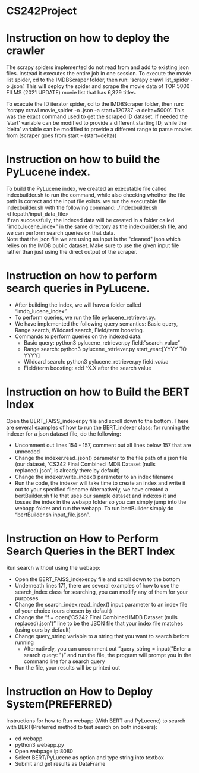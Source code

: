 # CS242Project
# Instruction on how to deploy the crawler
The scrapy spiders implemented do not read from and add to existing json files. Instead it executes the entire job in one session. To execute the movie list spider, cd to the IMDBScraper folder, then run: ‘scrapy crawl list_spider -o <filename>.json’. This will deploy the spider and scrape the movie data of TOP 5000 FILMS (2021 UPDATE) movie list that has 6,329 titles.
  
To execute the ID iterator spider, cd to the IMDBScraper folder, then run: ‘scrapy crawl movie_spider -o <filename>.json -a start=120737 -a delta=5000’. This was the exact command used to get the scraped ID dataset. If needed the ‘start’ variable can be modified to provide a different starting ID, while the ‘delta’ variable can be modified to provide a different range to parse movies from (scraper goes from start - (start+delta))

# Instruction on how to build the PyLucene index.
To build the PyLucene index, we created an executable file called indexbuilder.sh to run the command, while also checking whether the file path is correct and the input file exists.
we run the executable file indexbuilder.sh with the following command: ./indexbuilder.sh <filepath/input_data_file>  
If ran successfully, the indexed data will be created in a folder called “imdb_lucene_index” in the same directory as the indexbuilder.sh file, and we can perform search queries on that data.  
Note that the json file we are using as input is the "cleaned" json which relies on the IMDB public dataset. Make sure to use the given input file rather than just using the direct output of the scraper.

# Instruction on how to perform search queries in PyLucene.
- After building the index, we will have a folder called “imdb_lucene_index”. 
- To perform queries, we run the file pylucene_retriever.py.  
- We have implemented the following query semantics: Basic query, Range search, Wildcard search, Field/term boosting.
- Commands to perform queries on the indexed data:
  - Basic query: python3 pylucene_retriever.py field:”search_value”
  - Range search: python3 pylucene_retriever.py start_year:[YYYY TO YYYY]
  - Wildcard search: python3 pylucene_retriever.py field:*value*
  - Field/term boosting: add ^X.X after the search value

# Instruction on how to Build the BERT Index
Open the BERT_FAISS_indexer.py file and scroll down to the bottom. 
There are several examples of how to run the BERT_indexer class; for running the indexer for a json dataset file, do the following:
- Uncomment out lines 154 - 157, comment out all lines below 157 that are unneeded
- Change the indexer.read_json() parameter to the file path of a json file (our dataset, 'CS242 Final Combined IMDB Dataset (nulls replaced).json',  is already there by default)
- Change the indexer.write_index() parameter to an index filename
- Run the code, the indexer will take time to create an index and write it out to your specified filename
Alternatively, we have created a bertBuilder.sh file that uses our sample dataset and indexes it and tosses the index in the webapp folder so you can simply jump into the webapp folder and run the webapp. To run bertBuilder simply do “bertBuilder.sh input_file.json”.

# Instruction on How to Perform Search Queries in the BERT Index 
Run search without using the webapp:
- Open the BERT_FAISS_indexer.py file and scroll down to the bottom
- Underneath lines 171, there are several examples of how to use the search_index class for searching, you can modify any of them for your purposes
- Change the search_index.read_index() input parameter to an index file of your choice (ours chosen by default)
- Change the “f = open('CS242 Final Combined IMDB Dataset (nulls replaced).json')” line to be the JSON file that your index file matches (using ours by default)
- Change query_string variable to a string that you want to search before running
  - Alternatively, you can uncomment out “query_string = input("Enter a search query: ")” and run the file, the program will prompt you in the command line for a search query
- Run the file, your results will be printed out

# Instruction on How to Deploy System(PREFERRED)
Instructions for how to Run webapp (With BERT and PyLucene) to search with BERT(Preferred method to test search on both indexers):
- cd webapp
- python3 webapp.py
- Open webpage ip:8080
- Select BERT/PyLucene as option and type string into textbox
- Submit and get results as DataFrame
